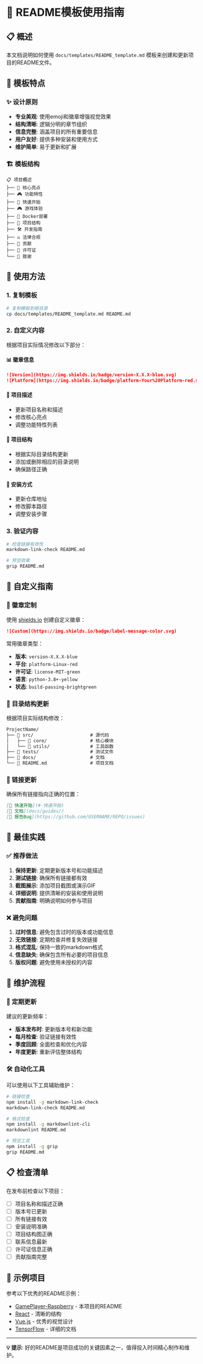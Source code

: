 # 📖 README模板使用指南

## 📋 概述

本文档说明如何使用 `docs/templates/README_template.md` 模板来创建和更新项目的README文件。

## 🎯 模板特点

### ✨ 设计原则
- **专业美观**: 使用emoji和徽章增强视觉效果
- **结构清晰**: 逻辑分明的章节组织
- **信息完整**: 涵盖项目的所有重要信息
- **用户友好**: 提供多种安装和使用方式
- **维护简单**: 易于更新和扩展

### 🏗️ 模板结构

```
📋 项目概述
├── 🌟 核心亮点
├── 🎮 功能特性
├── 🚀 快速开始
├── 🎮 游戏体验
├── 🐳 Docker部署
├── 📁 项目结构
├── 🛠️ 开发指南
├── ⚖️ 法律合规
├── 🤝 贡献
├── 📄 许可证
└── 🙏 致谢
```

## 🔧 使用方法

### 1. 复制模板

```bash
# 复制模板到根目录
cp docs/templates/README_template.md README.md
```

### 2. 自定义内容

根据项目实际情况修改以下部分：

#### 📊 徽章信息
```markdown
![Version](https://img.shields.io/badge/version-X.X.X-blue.svg)
![Platform](https://img.shields.io/badge/platform-Your%20Platform-red.svg)
```

#### 🎯 项目描述
- 更新项目名称和描述
- 修改核心亮点
- 调整功能特性列表

#### 📁 项目结构
- 根据实际目录结构更新
- 添加或删除相应的目录说明
- 确保路径正确

#### 🚀 安装方式
- 更新仓库地址
- 修改脚本路径
- 调整安装步骤

### 3. 验证内容

```bash
# 检查链接有效性
markdown-link-check README.md

# 预览效果
grip README.md
```

## 📝 自定义指南

### 🎨 徽章定制

使用 [shields.io](https://shields.io) 创建自定义徽章：

```markdown
![Custom](https://img.shields.io/badge/label-message-color.svg)
```

常用徽章类型：
- **版本**: `version-X.X.X-blue`
- **平台**: `platform-Linux-red`
- **许可证**: `license-MIT-green`
- **语言**: `python-3.8+-yellow`
- **状态**: `build-passing-brightgreen`

### 📂 目录结构更新

根据项目实际结构修改：

```markdown
ProjectName/
├── 📁 src/                     # 源代码
│   ├── 📁 core/                # 核心模块
│   └── 📁 utils/               # 工具函数
├── 📁 tests/                   # 测试文件
├── 📁 docs/                    # 文档
└── 📖 README.md                # 项目文档
```

### 🔗 链接更新

确保所有链接指向正确的位置：

```markdown
[🚀 快速开始](#-快速开始)
[📖 文档](docs/guides/)
[🐛 报告Bug](https://github.com/USERNAME/REPO/issues)
```

## 🎯 最佳实践

### ✅ 推荐做法

1. **保持更新**: 定期更新版本号和功能描述
2. **测试链接**: 确保所有链接都有效
3. **截图展示**: 添加项目截图或演示GIF
4. **详细说明**: 提供清晰的安装和使用说明
5. **贡献指南**: 明确说明如何参与项目

### ❌ 避免问题

1. **过时信息**: 避免包含过时的版本或功能信息
2. **无效链接**: 定期检查并修复失效链接
3. **格式混乱**: 保持一致的markdown格式
4. **信息缺失**: 确保包含所有必要的项目信息
5. **版权问题**: 避免使用未授权的内容

## 🔄 维护流程

### 📅 定期更新

建议的更新频率：

- **版本发布时**: 更新版本号和新功能
- **每月检查**: 验证链接有效性
- **季度回顾**: 全面检查和优化内容
- **年度更新**: 重新评估整体结构

### 🛠️ 自动化工具

可以使用以下工具辅助维护：

```bash
# 链接检查
npm install -g markdown-link-check
markdown-link-check README.md

# 格式检查
npm install -g markdownlint-cli
markdownlint README.md

# 预览工具
npm install -g grip
grip README.md
```

## 📋 检查清单

在发布前检查以下项目：

- [ ] 项目名称和描述正确
- [ ] 版本号已更新
- [ ] 所有链接有效
- [ ] 安装说明准确
- [ ] 项目结构图正确
- [ ] 联系信息最新
- [ ] 许可证信息正确
- [ ] 贡献指南完整

## 🎉 示例项目

参考以下优秀的README示例：

- [GamePlayer-Raspberry](../README.md) - 本项目的README
- [React](https://github.com/facebook/react) - 清晰的结构
- [Vue.js](https://github.com/vuejs/vue) - 优秀的视觉设计
- [TensorFlow](https://github.com/tensorflow/tensorflow) - 详细的文档

---

**💡 提示**: 好的README是项目成功的关键因素之一，值得投入时间精心制作和维护。
